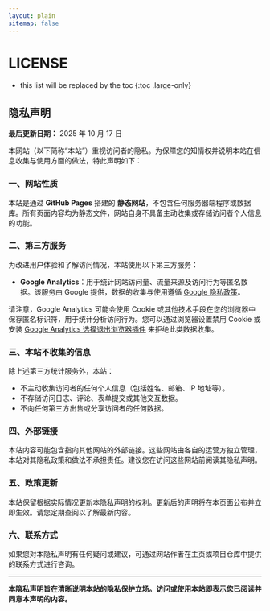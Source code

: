 ```yaml
---
layout: plain
sitemap: false
---
```


# LICENSE

* this list will be replaced by the toc
{:toc .large-only}

## 隐私声明

**最后更新日期：** 2025 年 10 月 17 日

本网站（以下简称“本站”）重视访问者的隐私。为保障您的知情权并说明本站在信息收集与使用方面的做法，特此声明如下：

### 一、网站性质

本站是通过 **GitHub Pages** 搭建的 **静态网站**，不包含任何服务器端程序或数据库。所有页面内容均为静态文件，网站自身不具备主动收集或存储访问者个人信息的功能。

### 二、第三方服务

为改进用户体验和了解访问情况，本站使用以下第三方服务：

* **Google Analytics**：用于统计网站访问量、流量来源及访问行为等匿名数据。该服务由 Google 提供，数据的收集与使用遵循 [Google 隐私政策](https://policies.google.com/privacy)。

请注意，Google Analytics 可能会使用 Cookie 或其他技术手段在您的浏览器中保存匿名标识符，用于统计分析访问行为。您可以通过浏览器设置禁用 Cookie 或安装 [Google Analytics 选择退出浏览器插件](https://tools.google.com/dlpage/gaoptout) 来拒绝此类数据收集。

### 三、本站不收集的信息

除上述第三方统计服务外，本站：

* 不主动收集访问者的任何个人信息（包括姓名、邮箱、IP 地址等）。
* 不存储访问日志、评论、表单提交或其他交互数据。
* 不向任何第三方出售或分享访问者的任何数据。

### 四、外部链接

本站内容可能包含指向其他网站的外部链接。这些网站由各自的运营方独立管理，本站对其隐私政策和做法不承担责任。建议您在访问这些网站前阅读其隐私声明。

### 五、政策更新

本站保留根据实际情况更新本隐私声明的权利。更新后的声明将在本页面公布并立即生效。请您定期查阅以了解最新内容。

### 六、联系方式

如果您对本隐私声明有任何疑问或建议，可通过网站作者在主页或项目仓库中提供的联系方式进行咨询。

---

**本隐私声明旨在清晰说明本站的隐私保护立场。访问或使用本站即表示您已阅读并同意本声明的内容。**
